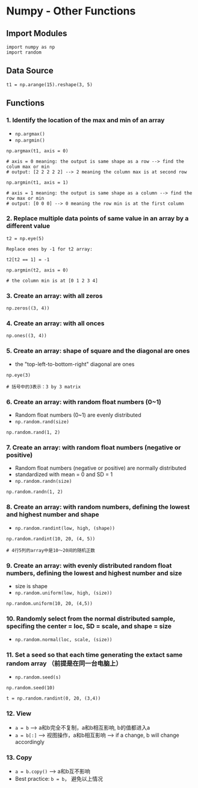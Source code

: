 # Numpy - Other Functions

## Import Modules
```
import numpy as np
import random
```

## Data Source
```
t1 = np.arange(15).reshape(3, 5)
```

## Functions
### 1. Identify the location of the max and min of an array
- ```np.argmax()```
- ```np.argmin()```
```
np.argmax(t1, axis = 0) 

# axis = 0 meaning: the output is same shape as a row --> find the colum max or min 
# output: [2 2 2 2 2] --> 2 meaning the column max is at second row
```
```
np.argmin(t1, axis = 1) 

# axis = 1 meaning: the output is same shape as a column --> find the row max or min 
# output: [0 0 0] --> 0 meaning the row min is at the first column
```

### 2. Replace multiple data points of same value in an array by a different value
```
t2 = np.eye(5)   

Replace ones by -1 for t2 array:

t2[t2 == 1] = -1 
```
```
np.argmin(t2, axis = 0)  

# the column min is at [0 1 2 3 4]           
```

### 3. Create an array: with all zeros
```
np.zeros((3, 4))
```

### 4. Create an array: with all onces
```
np.ones((3, 4))
```

### 5. Create an array: shape of square and the diagonal are ones
- the "top-left-to-bottom-right" diagonal are ones
```
np.eye(3) 

# 括号中的3表示：3 by 3 matrix
```
### 6. Create an array: with random float numbers (0~1)
- Random float numbers (0~1) are evenly distributed 
- ```np.random.rand(size)```
```
np.random.rand(1, 2)
```

### 7. Create an array: with random float numbers (negative or positive)
- Random float numbers (negative or positive) are normally distributed 
- standardized with mean = 0 and SD = 1
- ```np.random.randn(size)```
```
np.random.randn(1, 2)
```

### 8. Create an array: with random numbers, defining the lowest and highest number and shape
- ```np.random.randint(low, high, (shape))```
```
np.random.randint(10, 20, (4, 5))

# 4行5列的array中是10～20间的随机正数
```

### 9. Create an array: with evenly distributed random float numbers, defining the lowest and highest number and size
- size is shape
- ```np.random.uniform(low, high, (size))```
```
np.random.uniform(10, 20, (4,5))
```

### 10. Randomly select from the normal distributed sample, specifing the center = loc, SD = scale, and shape = size
- ```np.random.normal(loc, scale, (size))```

### 11. Set a seed so that each time generating the extact same random array （前提是在同一台电脑上）
- ```np.random.seed(s)```
```
np.random.seed(10)

t = np.random.randint(0, 20, (3,4))
```

### 12. View
- ```a = b``` --> a和b完全不复制，a和b相互影响, b的值都进入a
- ```a = b[:]``` --> 视图操作，a和b相互影响 --> if a change, b will change accordingly 

### 13. Copy 
- ```a = b.copy()``` --> a和b互不影响
- Best practice: ```b = b```， 避免以上情况